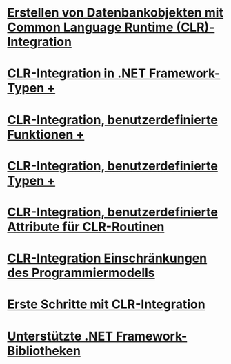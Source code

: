 # [Erstellen von Datenbankobjekten mit Common Language Runtime (CLR)-Integration](building-database-objects-with-common-language-runtime-clr-integration.md)

# [CLR-Integration in .NET Framework-Typen +](../../../relational-databases/clr-integration-database-objects-types-net-framework/sql-server-data-types-in-the-net-framework.md)
# [CLR-Integration, benutzerdefinierte Funktionen +](../../../relational-databases/clr-integration-database-objects-user-defined-functions/clr-user-defined-functions.md)
# [CLR-Integration, benutzerdefinierte Typen +](../../../relational-databases/clr-integration-database-objects-user-defined-types/clr-user-defined-types.md)

# [CLR-Integration, benutzerdefinierte Attribute für CLR-Routinen](clr-integration-custom-attributes-for-clr-routines.md)
# [CLR-Integration Einschränkungen des Programmiermodells](clr-integration-programming-model-restrictions.md)
# [Erste Schritte mit CLR-Integration](getting-started-with-clr-integration.md)
# [Unterstützte .NET Framework-Bibliotheken](supported-net-framework-libraries.md)
